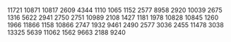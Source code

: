 11721
10871
10817
2609
4344
1110
1065
1152
2577
8958
2920
10039
2675
1316
5622
2941
2750
2751
10989
2108
1427
1181
1978
10828
10845
1260
1966
11866
1158
10866
2747
1932
9461
2490
2577
3036
2455
11478
3038
13325
5639
11062
1562
9663
2188
9240
